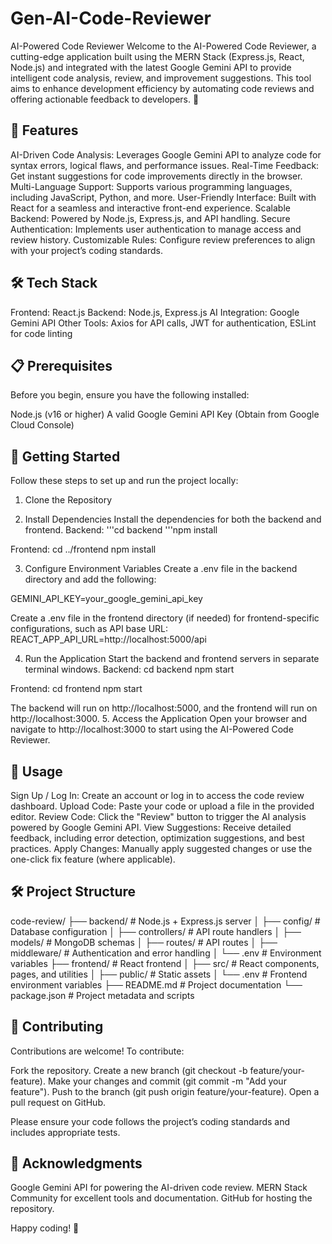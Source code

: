 # Gen-AI-Code-Reviewer

AI-Powered Code Reviewer
Welcome to the AI-Powered Code Reviewer, a cutting-edge application built using the MERN Stack (Express.js, React, Node.js) and integrated with the latest Google Gemini API to provide intelligent code analysis, review, and improvement suggestions. This tool aims to enhance development efficiency by automating code reviews and offering actionable feedback to developers. 🚀

## 🌟 Features

AI-Driven Code Analysis: Leverages Google Gemini API to analyze code for syntax errors, logical flaws, and performance issues.
Real-Time Feedback: Get instant suggestions for code improvements directly in the browser.
Multi-Language Support: Supports various programming languages, including JavaScript, Python, and more.
User-Friendly Interface: Built with React for a seamless and interactive front-end experience.
Scalable Backend: Powered by Node.js, Express.js, and API handling.
Secure Authentication: Implements user authentication to manage access and review history.
Customizable Rules: Configure review preferences to align with your project’s coding standards.


## 🛠️ Tech Stack

Frontend: React.js
Backend: Node.js, Express.js
AI Integration: Google Gemini API
Other Tools: Axios for API calls, JWT for authentication, ESLint for code linting


## 📋 Prerequisites
Before you begin, ensure you have the following installed:

Node.js (v16 or higher)
A valid Google Gemini API Key (Obtain from Google Cloud Console)


## 🚀 Getting Started
Follow these steps to set up and run the project locally:
1. Clone the Repository

2. Install Dependencies
Install the dependencies for both the backend and frontend.
Backend:
'''cd backend
'''npm install

Frontend:
cd ../frontend
npm install

3. Configure Environment Variables
Create a .env file in the backend directory and add the following:

GEMINI_API_KEY=your_google_gemini_api_key

Create a .env file in the frontend directory (if needed) for frontend-specific configurations, such as API base URL:
REACT_APP_API_URL=http://localhost:5000/api

4. Run the Application
Start the backend and frontend servers in separate terminal windows.
Backend:
cd backend
npm start

Frontend:
cd frontend
npm start

The backend will run on http://localhost:5000, and the frontend will run on http://localhost:3000.
5. Access the Application
Open your browser and navigate to http://localhost:3000 to start using the AI-Powered Code Reviewer.

## 📖 Usage

Sign Up / Log In: Create an account or log in to access the code review dashboard.
Upload Code: Paste your code or upload a file in the provided editor.
Review Code: Click the "Review" button to trigger the AI analysis powered by Google Gemini API.
View Suggestions: Receive detailed feedback, including error detection, optimization suggestions, and best practices.
Apply Changes: Manually apply suggested changes or use the one-click fix feature (where applicable).


## 🛠️ Project Structure
code-review/
├── backend/                  # Node.js + Express.js server
│   ├── config/               # Database configuration
│   ├── controllers/          # API route handlers
│   ├── models/               # MongoDB schemas
│   ├── routes/               # API routes
│   ├── middleware/           # Authentication and error handling
│   └── .env                  # Environment variables
├── frontend/                 # React frontend
│   ├── src/                  # React components, pages, and utilities
│   ├── public/               # Static assets
│   └── .env                  # Frontend environment variables
├── README.md                 # Project documentation
└── package.json              # Project metadata and scripts

## 🤝 Contributing
Contributions are welcome! To contribute:

Fork the repository.
Create a new branch (git checkout -b feature/your-feature).
Make your changes and commit (git commit -m "Add your feature").
Push to the branch (git push origin feature/your-feature).
Open a pull request on GitHub.

Please ensure your code follows the project’s coding standards and includes appropriate tests.

## 🙌 Acknowledgments

Google Gemini API for powering the AI-driven code review.
MERN Stack Community for excellent tools and documentation.
GitHub for hosting the repository.


Happy coding! 🎉
